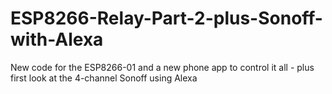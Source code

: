 # ESP8266-Relay-Part-2-plus-Sonoff-with-Alexa
New code for the ESP8266-01 and a new phone app to control it all - plus first look at the 4-channel Sonoff using Alexa
